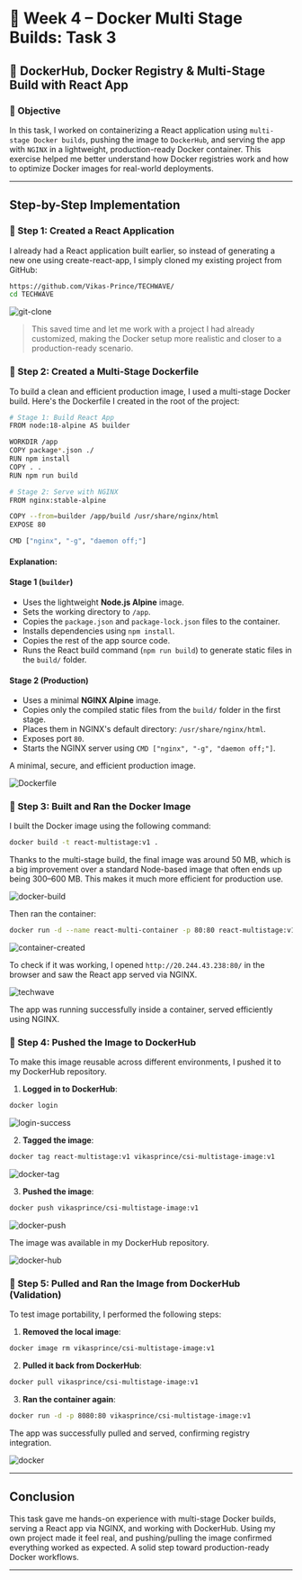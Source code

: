 # 🐳 Week 4 – Docker Multi Stage Builds: Task 3

## 📌 DockerHub, Docker Registry & Multi-Stage Build with React App

### 🎯 Objective

In this task, I worked on containerizing a React application using `multi-stage Docker builds`, pushing the image to `DockerHub`, and serving the app with `NGINX` in a lightweight, production-ready Docker container. This exercise helped me better understand how Docker registries work and how to optimize Docker images for real-world deployments.

---

## Step-by-Step Implementation

### 🔹 Step 1: Created a React Application

I already had a React application built earlier, so instead of generating a new one using create-react-app, I simply cloned my existing project from GitHub:

```bash
https://github.com/Vikas-Prince/TECHWAVE/
cd TECHWAVE
```

![git-clone](./snapshots/git-clone.jpg)

> This saved time and let me work with a project I had already customized, making the Docker setup more realistic and closer to a production-ready scenario.

### 🔹 Step 2: Created a Multi-Stage Dockerfile

To build a clean and efficient production image, I used a multi-stage Docker build. Here's the Dockerfile I created in the root of the project:

```bash
# Stage 1: Build React App
FROM node:18-alpine AS builder

WORKDIR /app
COPY package*.json ./
RUN npm install
COPY . .
RUN npm run build

# Stage 2: Serve with NGINX
FROM nginx:stable-alpine

COPY --from=builder /app/build /usr/share/nginx/html
EXPOSE 80

CMD ["nginx", "-g", "daemon off;"]
```

####  Explanation:

#### **Stage 1 (`builder`)**
- Uses the lightweight **Node.js Alpine** image.
- Sets the working directory to `/app`.
- Copies the `package.json` and `package-lock.json` files to the container.
- Installs dependencies using `npm install`.
- Copies the rest of the app source code.
- Runs the React build command (`npm run build`) to generate static files in the `build/` folder.

#### **Stage 2 (Production)**
- Uses a minimal **NGINX Alpine** image.
- Copies only the compiled static files from the `build/` folder in the first stage.
- Places them in NGINX's default directory: `/usr/share/nginx/html`.
- Exposes port `80`.
- Starts the NGINX server using `CMD ["nginx", "-g", "daemon off;"]`.

A minimal, secure, and efficient production image.

![Dockerfile](./snapshots/Dockerfile.jpg)

### 🔹 Step 3: Built and Ran the Docker Image

I built the Docker image using the following command:

```bash
docker build -t react-multistage:v1 .
```

Thanks to the multi-stage build, the final image was around 50 MB, which is a big improvement over a standard Node-based image that often ends up being 300–600 MB. This makes it much more efficient for production use.

![docker-build](./snapshots/docker-build.jpg)

Then ran the container:

```bash
docker run -d --name react-multi-container -p 80:80 react-multistage:v1
```

![container-created](./snapshots/container-created.jpg)

To check if it was working, I opened `http://20.244.43.238:80/` in the browser and saw the React app served via NGINX.

![techwave](./snapshots/techwave-view.jpg)

The app was running successfully inside a container, served efficiently using NGINX.

### 🔹 Step 4: Pushed the Image to DockerHub

To make this image reusable across different environments, I pushed it to my DockerHub repository.

1. **Logged in to DockerHub**:

```bash
docker login
```

![login-success](./snapshots/login-success.jpg)

2. **Tagged the image**:

```bash
docker tag react-multistage:v1 vikasprince/csi-multistage-image:v1
```

![docker-tag](./snapshots/tag-image.jpg)

3. **Pushed the image**:

```bash
docker push vikasprince/csi-multistage-image:v1
```

![docker-push](./snapshots/docker-push.jpg)

The image was available in my DockerHub repository.

![docker-hub](./snapshots/docker-hub.jpg)

### 🔹 Step 5: Pulled and Ran the Image from DockerHub (Validation)

To test image portability, I performed the following steps:

1. **Removed the local image**:

```bash
docker image rm vikasprince/csi-multistage-image:v1
```

2. **Pulled it back from DockerHub**:

```bash
docker pull vikasprince/csi-multistage-image:v1
```

3. **Ran the container again**:

```bash
docker run -d -p 8080:80 vikasprince/csi-multistage-image:v1
```

The app was successfully pulled and served, confirming registry integration.

![docker](./snapshots/docker-containers.jpg)

---

## Conclusion

This task gave me hands-on experience with multi-stage Docker builds, serving a React app via NGINX, and working with DockerHub. Using my own project made it feel real, and pushing/pulling the image confirmed everything worked as expected. A solid step toward production-ready Docker workflows.

---
